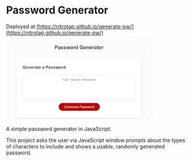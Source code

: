 # Password Generator

Deployed at [https://nitrotap.github.io/generate-pw/](https://nitrotap.github.io/generate-pw/)

<img src="./assets/images/screen-shot.png" style="width: 400px" alt="site screenshot">

A simple password generator in JavaScript. 

This project asks the user via JavaScript window prompts about the types of characters to include and shows a usable, randomly generated password.

